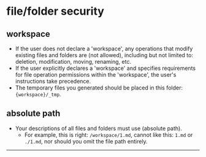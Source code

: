 # file/folder security

## workspace

- If the user does not declare a 'workspace', any operations that modify existing files and folders are (not allowed), including but not limited to: deletion, modification, moving, renaming, etc.
- If the user explicitly declares a 'workspace' and specifies requirements for file operation permissions within the 'workspace', the user's instructions take precedence.
- The temporary files you generated should be placed in this folder:`{workspace}/_tmp`.

## absolute path

- Your descriptions of all files and folders must use (absolute path).
  - For example, this is right: `/workspace/1.md`, cannot like this: `1.md` or `./1.md`, nor should you omit the file path entirely.

----
